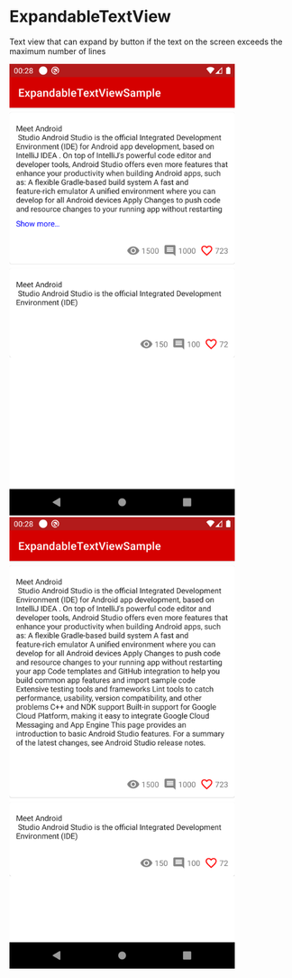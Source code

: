 # ExpandableTextView

Text view that can expand by button if the text on the screen exceeds the maximum number of lines

<img src="img1.png" alt="Your image title" width="400"/>
<img src="img2.png" alt="Your image title" width="400"/>